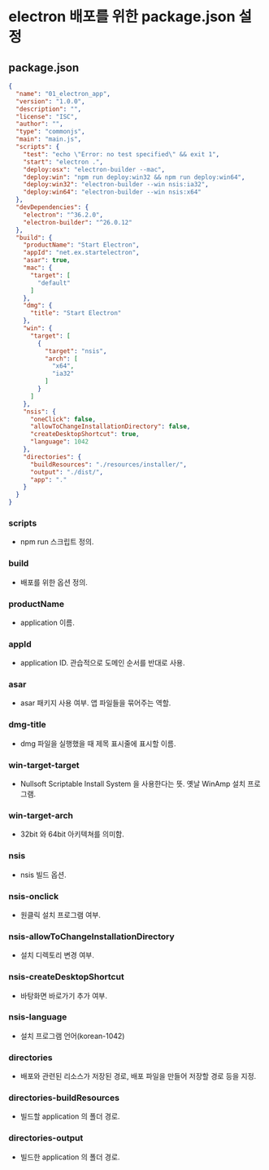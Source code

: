 # electron 배포를 위한 package.json 설정
## package.json
```json
{
  "name": "01_electron_app",
  "version": "1.0.0",
  "description": "",
  "license": "ISC",
  "author": "",
  "type": "commonjs",
  "main": "main.js",
  "scripts": {
    "test": "echo \"Error: no test specified\" && exit 1",
    "start": "electron .",
    "deploy:osx": "electron-builder --mac",
    "deploy:win": "npm run deploy:win32 && npm run deploy:win64",
    "deploy:win32": "electron-builder --win nsis:ia32",
    "deploy:win64": "electron-builder --win nsis:x64"
  },
  "devDependencies": {
    "electron": "^36.2.0",
    "electron-builder": "^26.0.12"
  },
  "build": {
    "productName": "Start Electron",
    "appId": "net.ex.startelectron",
    "asar": true,
    "mac": {
      "target": [
        "default"
      ]
    },
    "dmg": {
      "title": "Start Electron"
    },
    "win": {
      "target": [
        {
          "target": "nsis",
          "arch": [
            "x64",
            "ia32"
          ]
        }
      ]
    },
    "nsis": {
      "oneClick": false,
      "allowToChangeInstallationDirectory": false,
      "createDesktopShortcut": true,
      "language": 1042
    },
    "directories": {
      "buildResources": "./resources/installer/",
      "output": "./dist/",
      "app": "."
    }
  }
}
```
### scripts
- npm run 스크립트 정의.

### build
- 배포를 위한 옵션 정의.

### productName
- application 이름.

### appId
- application ID. 관습적으로 도메인 순서를 반대로 사용.

### asar
- asar 패키지 사용 여부. 앱 파일들을 묶어주는 역할.

### dmg-title
- dmg 파일을 실행했을 때 제목 표시줄에 표시할 이름.

### win-target-target
- Nullsoft Scriptable Install System 을 사용한다는 뜻. 옛날 WinAmp 설치 프로그램.

### win-target-arch
- 32bit 와 64bit 아키텍쳐를 의미함.

### nsis
- nsis 빌드 옵션.

### nsis-onclick
- 원클릭 설치 프로그램 여부.

### nsis-allowToChangeInstallationDirectory
- 설치 디렉토리 변경 여부.

### nsis-createDesktopShortcut
- 바탕화면 바로가기 추가 여부.

### nsis-language
- 설치 프로그램 언어(korean-1042)

### directories
- 배포와 관련된 리소스가 저장된 경로, 배포 파일을 만들어 저장할 경로 등을 지정.

### directories-buildResources
- 빌드할 application 의 폴더 경로.

### directories-output
- 빌드한 application 의 폴더 경로.

